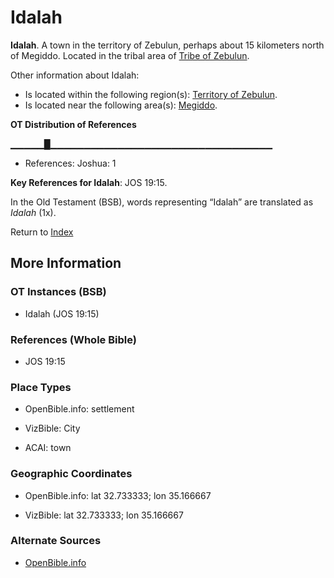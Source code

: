 # Idalah
**Idalah**. 
A town in the territory of Zebulun, perhaps about 15 kilometers north of Megiddo. 
Located in the tribal area of [Tribe of Zebulun](../../../groups/md/acai/Zebulun.md). 




Other information about Idalah:


* Is located within the following region(s): 
[Territory of Zebulun](TerritoryOfZebulun.md). 
* Is located near the following area(s): 
[Megiddo](Megiddo.md). 


**OT Distribution of References**

▁▁▁▁▁█▁▁▁▁▁▁▁▁▁▁▁▁▁▁▁▁▁▁▁▁▁▁▁▁▁▁▁▁▁▁▁▁▁
* References: Joshua: 1



**Key References for Idalah**: 
JOS 19:15. 


In the Old Testament (BSB), words representing “Idalah” are translated as 
*Idalah* (1x). 




Return to [Index](00-Index.md)

## More Information

### OT Instances (BSB)

* Idalah (JOS 19:15)



### References (Whole Bible)

* JOS 19:15


### Place Types

* OpenBible.info: settlement

* VizBible: City

* ACAI: town



### Geographic Coordinates

* OpenBible.info: lat 32.733333; lon 35.166667

* VizBible: lat 32.733333; lon 35.166667



### Alternate Sources

* [OpenBible.info](https://www.openbible.info/geo/ancient/ae8fac6)



